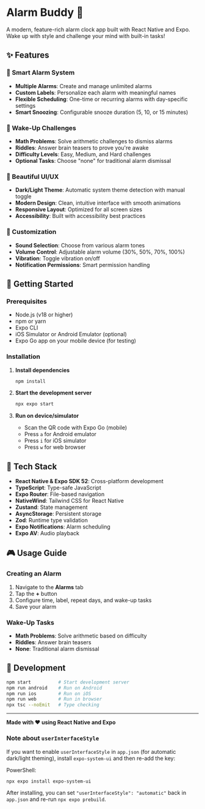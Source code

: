 # Alarm Buddy 🔔

A modern, feature-rich alarm clock app built with React Native and Expo. Wake up with style and challenge your mind with built-in tasks!

## ✨ Features

### 🎯 Smart Alarm System
- **Multiple Alarms**: Create and manage unlimited alarms
- **Custom Labels**: Personalize each alarm with meaningful names
- **Flexible Scheduling**: One-time or recurring alarms with day-specific settings
- **Smart Snoozing**: Configurable snooze duration (5, 10, or 15 minutes)

### 🧠 Wake-Up Challenges
- **Math Problems**: Solve arithmetic challenges to dismiss alarms
- **Riddles**: Answer brain teasers to prove you're awake
- **Difficulty Levels**: Easy, Medium, and Hard challenges
- **Optional Tasks**: Choose "none" for traditional alarm dismissal

### 🎨 Beautiful UI/UX
- **Dark/Light Theme**: Automatic system theme detection with manual toggle
- **Modern Design**: Clean, intuitive interface with smooth animations
- **Responsive Layout**: Optimized for all screen sizes
- **Accessibility**: Built with accessibility best practices

### 🔧 Customization
- **Sound Selection**: Choose from various alarm tones
- **Volume Control**: Adjustable alarm volume (30%, 50%, 70%, 100%)
- **Vibration**: Toggle vibration on/off
- **Notification Permissions**: Smart permission handling

## 🚀 Getting Started

### Prerequisites
- Node.js (v18 or higher)
- npm or yarn
- Expo CLI
- iOS Simulator or Android Emulator (optional)
- Expo Go app on your mobile device (for testing)

### Installation

1. **Install dependencies**
   ```bash
   npm install
   ```

2. **Start the development server**
   ```bash
   npx expo start
   ```

3. **Run on device/simulator**
   - Scan the QR code with Expo Go (mobile)
   - Press `a` for Android emulator
   - Press `i` for iOS simulator
   - Press `w` for web browser

## 📱 Tech Stack

- **React Native & Expo SDK 52**: Cross-platform development
- **TypeScript**: Type-safe JavaScript
- **Expo Router**: File-based navigation
- **NativeWind**: Tailwind CSS for React Native
- **Zustand**: State management
- **AsyncStorage**: Persistent storage
- **Zod**: Runtime type validation
- **Expo Notifications**: Alarm scheduling
- **Expo AV**: Audio playback

## 🎮 Usage Guide

### Creating an Alarm
1. Navigate to the **Alarms** tab
2. Tap the **+** button
3. Configure time, label, repeat days, and wake-up tasks
4. Save your alarm

### Wake-Up Tasks
- **Math Problems**: Solve arithmetic based on difficulty
- **Riddles**: Answer brain teasers
- **None**: Traditional alarm dismissal

## 🔧 Development

```bash
npm start          # Start development server
npm run android    # Run on Android
npm run ios        # Run on iOS
npm run web        # Run in browser
npx tsc --noEmit   # Type checking
```

---

**Made with ❤️ using React Native and Expo**

### Note about `userInterfaceStyle`

If you want to enable `userInterfaceStyle` in `app.json` (for automatic dark/light theming), install `expo-system-ui` and then re-add the key:

PowerShell:

```powershell
npx expo install expo-system-ui
```

After installing, you can set `"userInterfaceStyle": "automatic"` back in `app.json` and re-run `npx expo prebuild`.